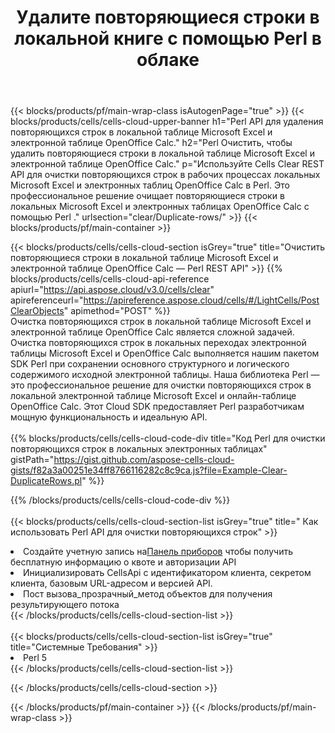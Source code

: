 ﻿---
title: Удалите повторяющиеся строки в локальной книге с помощью Perl в облаке
description:  Облачные API и SDK для очистки повторяющихся строк в Microsoft Excel и OpenOffice Calc с Perl. Удаление повторяющихся строк в локальных электронных таблицах с помощью облачного SDK Cells API для Perl
url: /ru/perl/clear/duplicate-rows/
---
{{< blocks/products/pf/main-wrap-class isAutogenPage="true" >}}
{{< blocks/products/cells/cells-cloud-upper-banner h1="Perl API для удаления повторяющихся строк в локальной таблице Microsoft Excel и электронной таблице OpenOffice Calc." h2="Perl Очистить, чтобы удалить повторяющиеся строки в локальной таблице Microsoft Excel и электронной таблице OpenOffice Calc." p="Используйте Cells Clear REST API для очистки повторяющихся строк в рабочих процессах локальных Microsoft Excel и электронных таблиц OpenOffice Calc в Perl. Это профессиональное решение очищает повторяющиеся строки в локальных Microsoft Excel и электронных таблицах OpenOffice Calc с помощью Perl ." urlsection="clear/Duplicate-rows/" >}}
{{< blocks/products/pf/main-container >}}

{{< blocks/products/cells/cells-cloud-section isGrey="true" title="Очистить повторяющиеся строки в локальной таблице Microsoft Excel и электронной таблице OpenOffice Calc — Perl REST API" >}}
{{% blocks/products/cells/cells-cloud-api-reference apiurl="https://api.aspose.cloud/v3.0/cells/clear" apireferenceurl="https://apireference.aspose.cloud/cells/#/LightCells/PostClearObjects" apimethod="POST" %}}
<br/>
Очистка повторяющихся строк в локальной таблице Microsoft Excel и электронной таблице OpenOffice Calc является сложной задачей. Очистка повторяющихся строк в локальных переходах электронной таблицы Microsoft Excel и OpenOffice Calc выполняется нашим пакетом SDK Perl при сохранении основного структурного и логического содержимого исходной электронной таблицы. Наша библиотека Perl — это профессиональное решение для очистки повторяющихся строк в локальной электронной таблице Microsoft Excel и онлайн-таблице OpenOffice Calc. Этот Cloud SDK предоставляет Perl разработчикам мощную функциональность и идеальную API.
<br/>
<br/>
{{% blocks/products/cells/cells-cloud-code-div title="Код Perl для очистки повторяющихся строк в локальных электронных таблицах" gistPath="https://gist.github.com/aspose-cells-cloud-gists/f82a3a00251e34ff8766116282c8c9ca.js?file=Example-Clear-DuplicateRows.pl" %}}
  
{{% /blocks/products/cells/cells-cloud-code-div %}}
<br/>
<br/>
{{< blocks/products/cells/cells-cloud-section-list isGrey="true" title=" Как использовать Perl API для очистки повторяющихся строк" >}}
<li> Создайте учетную запись на<a href="https://dashboard.aspose.cloud/">Панель приборов</a> чтобы получить бесплатную информацию о квоте и авторизации API</li>
<li>Инициализировать CellsApi с идентификатором клиента, секретом клиента, базовым URL-адресом и версией API.</li>
<li>Пост вызова_прозрачный_метод объектов для получения результирующего потока</li>
{{< /blocks/products/cells/cells-cloud-section-list >}}
<br/>
<br/>
{{< blocks/products/cells/cells-cloud-section-list isGrey="true" title="Системные Требования" >}}
<li>Perl 5</li>
{{< /blocks/products/cells/cells-cloud-section-list >}}

{{< /blocks/products/cells/cells-cloud-section >}}

{{< /blocks/products/pf/main-container >}}
{{< /blocks/products/pf/main-wrap-class >}}
